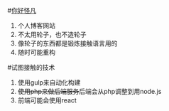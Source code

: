 #[你好怪凡](https://www.higuaifan.com)

1. 个人博客网站
2. 不太用轮子，也不造轮子
3. 像轮子的东西都是锻炼接触语言用的
4. 随时可能重构

#试图接触的技术
1. 使用gulp来自动化构建
2. ~~使用php来做后端服务~~后端会从php调整到用node.js
3. 前端可能会使用react

